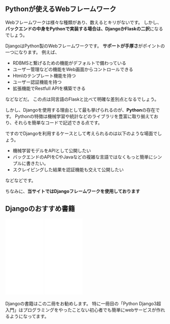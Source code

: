 

## Pythonが使えるWebフレームワーク

Webフレームワークは様々な種類があり、数えるとキリがないです。
しかし、**バックエンドの中身をPythonで実装する場合は、DjangoかFlaskの二択**になるでしょう。

DjangoはPython製のWebフレームワークです。
**サポートが手厚さ**がポイントの一つになります。
例えば、

- RDBMSと繋げるための機能がデフォルトで備わっている
- ユーザー管理などの機能をWeb画面からコントロールできる
- Htmlのテンプレート機能を持つ
- ユーザー認証機能を持つ
- 拡張機能でRestfull APIを構築できる

などなどだ。
この点は同言語のFlaskと比べて明確な差別点となるでしょう。

しかし、Djangoを使用する理由として最も挙げられるのが、**Python**の存在です。
Pythonの特徴は機械学習や統計などのライブラリを豊富に取り揃えており、それらを簡単なコードで記述できる点です。

ですのでDjangoを利用するケースとして考えられるのは以下のような場面でしょう。

- 機械学習モデルをAPIとして公開したい
- バックエンドのAPIをCやJavaなどの複雑な言語ではなくもっと簡単にシンプルに書きたい。
- スクレイピングした結果を認証機能も交えて公開したい

などなどです。

ちなみに、**当サイトではDjangoフレームワークを使用しております**


## Djangoのおすすめ書籍

<iframe sandbox="allow-popups allow-scripts allow-modals allow-forms allow-same-origin" style="width:120px;height:240px;" marginwidth="0" marginheight="0" scrolling="no" frameborder="0" src="//rcm-fe.amazon-adsystem.com/e/cm?lt1=_blank&bc1=000000&IS2=1&bg1=FFFFFF&fc1=000000&lc1=0000FF&t=oreilly10book-22&language=ja_JP&o=9&p=8&l=as4&m=amazon&f=ifr&ref=as_ss_li_til&asins=4798061921&linkId=bc9a1316010f56c0c2e640d95123f4ec"></iframe>

<iframe sandbox="allow-popups allow-scripts allow-modals allow-forms allow-same-origin" style="width:120px;height:240px;" marginwidth="0" marginheight="0" scrolling="no" frameborder="0" src="//rcm-fe.amazon-adsystem.com/e/cm?lt1=_blank&bc1=000000&IS2=1&bg1=FFFFFF&fc1=000000&lc1=0000FF&t=oreilly10book-22&language=ja_JP&o=9&p=8&l=as4&m=amazon&f=ifr&ref=as_ss_li_til&asins=B09K235CTP&linkId=7480f96111671595ef2c305798d07f68"></iframe>

Djangoの書籍はこの二冊をお勧めします。
特に一冊目の「Python Django3超入門」はプログラミングをやったことない初心者でも簡単にwebサービスが作れるようになってます。





